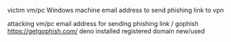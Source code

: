 victim vm/pc 
Windows machine
email address to send phishing link to
vpn




attacking vm/pc
email address for sending phishing link / gophish https://getgophish.com/
deno installed
registered domain new/used
